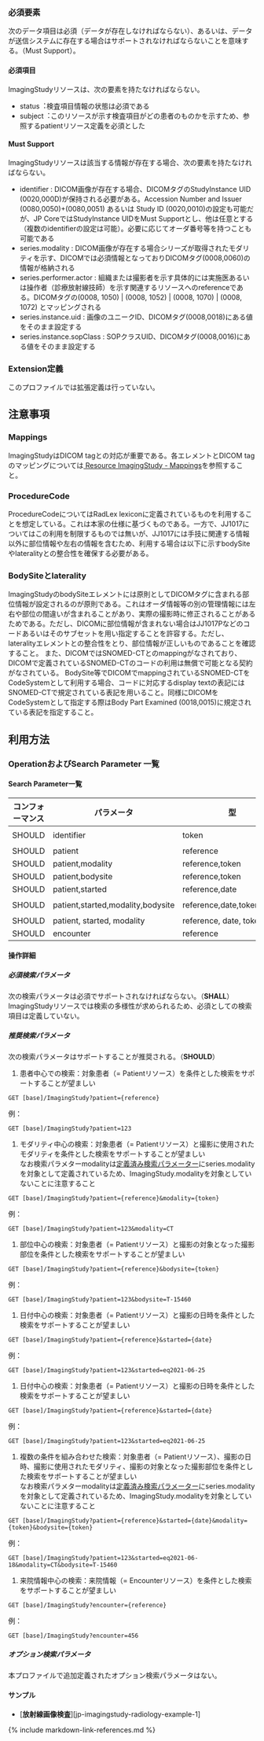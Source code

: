 
### 必須要素

次のデータ項目は必須（データが存在しなければならない）、あるいは、データが送信システムに存在する場合はサポートされなければならないことを意味する。（Must Support）。

#### 必須項目
ImagingStudyリソースは、次の要素を持たなければならない。

- status︓検査項目情報の状態は必須である
- subject︓このリソースが示す検査項目がどの患者のものかを示すため、参照するpatientリソース定義を必須とした

#### Must Support
ImagingStudyリソースは該当する情報が存在する場合、次の要素を持たなければならない。

- identifier : DICOM画像が存在する場合、DICOMタグのStudyInstance UID (0020,000D)が保持される必要がある。Accession Number and Issuer (0080,0050)+(0080,0051) あるいは Study ID (0020,0010)の設定も可能だが、JP CoreではStudyInstance UIDをMust Supportとし、他は任意とする（複数のidentifierの設定は可能）。必要に応じてオーダ番号等を持つことも可能である
- series.modality : DICOM画像が存在する場合シリーズが取得されたモダリティを示す、DICOMでは必須情報となっておりDICOMタグ(0008,0060)の情報が格納される
- series.performer.actor : 組織または撮影者を示す具体的には実施医あるいは操作者（診療放射線技師）を示す関連するリソースへのreferenceである。DICOMタグの(0008, 1050) \| (0008, 1052) \| (0008, 1070) \| (0008, 1072) とマッピングされる
- series.instance.uid : 画像のユニークID、DICOMタグ(0008,0018)にある値をそのまま設定する
- series.instance.sopClass : SOPクラスUID、DICOMタグ(0008,0016)にある値をそのまま設定する

### Extension定義

このプロファイルでは拡張定義は行っていない。

## 注意事項

### Mappings

ImagingStudyはDICOM tagとの対応が重要である。各エレメントとDICOM tagのマッピングについては[ Resource ImagingStudy - Mappings](https://hl7.org/fhir/R4B/imagingstudy-mappings.html#dicom)を参照すること。

### ProcedureCode

ProcedureCodeについてはRadLex lexiconに定義されているものを利用することを想定している。これは本家の仕様に基づくものである。一方で、JJ1017についてはこの利用を制限するものでは無いが、JJ1017には手技に関連する情報以外に部位情報や左右の情報を含むため、利用する場合は以下に示すbodySiteやlateralityとの整合性を確保する必要がある。
### BodySiteとlaterality

ImagingStudyのbodySiteエレメントには原則としてDICOMタグに含まれる部位情報が設定されるのが原則である。これはオーダ情報等の別の管理情報には左右や部位の間違いが含まれることがあり、実際の撮影時に修正されることがあるためである。ただし、DICOMに部位情報が含まれない場合はJJ1017Pなどのコードあるいはそのサブセットを用い指定することを許容する。ただし、lateralityエレメントとの整合性をとり、部位情報が正しいものであることを確認すること。
また、DICOMではSNOMED-CTとのmappingがなされており、DICOMで定義されているSNOMED-CTのコードの利用は無償で可能となる契約がなされている。
BodySite等でDICOMでmappingされているSNOMED-CTをCodeSystemとして利用する場合、コードに対応するdisplay textの表記にはSNOMED-CTで規定されている表記を用いること。同様にDICOMをCodeSystemとして指定する際はBody Part Examined (0018,0015)に規定されている表記を指定すること。

## 利用方法

### OperationおよびSearch Parameter 一覧

#### Search Parameter一覧

| コンフォーマンス | パラメータ    | 型     | 例                                                           |
| ---------------- | ------------- | ------ | ------------------------------------------------------------ |
| SHOULD | identifier | token | `GET [base]/ImagingStudy?identifier=urn:oid:2.16.124.999999.9999.1154777499.30246.19789.3503430045` |
| SHOULD | patient | reference | `GET [base]/ImagingStudy?patient=123` |
| SHOULD | patient,modality | reference,token | `GET [base]/ImagingStudy?patient=123&modality=CT` |
| SHOULD | patient,bodysite | reference,token | `GET [base]/ImagingStudy?patient=123&bodysite=T-15460` |
| SHOULD | patient,started | reference,date | `GET [base]/ImagingStudy?patient=123&started=eq2021-06-25` |
| SHOULD | patient,started,modality,bodysite | reference,date,token,token  | `GET [base]/ImagingStudy?patient=123&started=eq2021-06-18&modality=CT&bodysite=T-15460` |
| SHOULD | patient, started, modality | reference, date, token | `GET [base]/ImagingStudy?patient=123&started=eq2021-06-18&modality=CT` |
| SHOULD | encounter | reference  | `GET [base]/ImagingStudy?encounter=Encounter/456` |

#### 操作詳細

##### 必須検索パラメータ

次の検索パラメータは必須でサポートされなければならない。（**SHALL**）
ImagingStudyリソースでは検索の多様性が求められるため、必須としての検索項目は定義していない。

##### 推奨検索パラメータ


次の検索パラメータはサポートすることが推奨される。（**SHOULD**）

1. 患者中心での検索：対象患者（= Patientリソース）を条件とした検索をサポートすることが望ましい  
```
GET [base]/ImagingStudy?patient={reference}
```
例：  
```
GET [base]/ImagingStudy?patient=123
```
1. モダリティ中心の検索：対象患者（= Patientリソース）と撮影に使用されたモダリティを条件とした検索をサポートすることが望ましい  
なお検索パラメターmodalityは[定義済み検索パラメーター](https://www.hl7.org/fhir/R4B/searchparameter-registry.html)にseries.modalityを対象として定義されているため、ImagingStudy.modalityを対象としていないことに注意すること  
```
GET [base]/ImagingStudy?patient={reference}&modality={token}
```
例：
```
GET [base]/ImagingStudy?patient=123&modality=CT
```
1. 部位中心の検索：対象患者（= Patientリソース）と撮影の対象となった撮影部位を条件とした検索をサポートすることが望ましい  
```
GET [base]/ImagingStudy?patient={reference}&bodysite={token}
```
例：
```
GET [base]/ImagingStudy?patient=123&bodysite=T-15460
```
1. 日付中心の検索：対象患者（= Patientリソース）と撮影の日時を条件とした検索をサポートすることが望ましい  
```
GET [base]/ImagingStudy?patient={reference}&started={date}
```
例：
```
GET [base]/ImagingStudy?patient=123&started=eq2021-06-25
```
1. 日付中心の検索：対象患者（= Patientリソース）と撮影の日時を条件とした検索をサポートすることが望ましい  
```
GET [base]/ImagingStudy?patient={reference}&started={date}
```
例：
```
GET [base]/ImagingStudy?patient=123&started=eq2021-06-25
```
1. 複数の条件を組み合わせた検索：対象患者（= Patientリソース）、撮影の日時、撮影に使用されたモダリティ、撮影の対象となった撮影部位を条件とした検索をサポートすることが望ましい  
なお検索パラメターmodalityは[定義済み検索パラメーター](https://www.hl7.org/fhir/R4/searchparameter-registry.html)にseries.modalityを対象として定義されているため、ImagingStudy.modalityを対象としていないことに注意すること  
```
GET [base]/ImagingStudy?patient={reference}&started={date}&modality={token}&bodysite={token}
```
例：
```
GET [base]/ImagingStudy?patient=123&started=eq2021-06-18&modality=CT&bodysite=T-15460
```
1. 来院情報中心の検索：来院情報（= Encounterリソース）を条件とした検索をサポートすることが望ましい  
```
GET [base]/ImagingStudy?encounter={reference}
```
例：
```
GET [base]/ImagingStudy?encounter=456
```

##### オプション検索パラメータ

 本プロファイルで追加定義されたオプション検索パラメータはない。

#### サンプル

* [**放射線画像検査**][jp-imagingstudy-radiology-example-1]

{% include markdown-link-references.md %}
